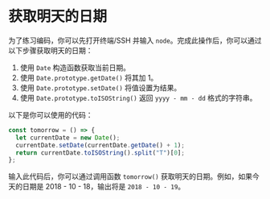 # 获取明天的日期

为了练习编码，你可以先打开终端/SSH 并输入 `node`。完成此操作后，你可以通过以下步骤获取明天的日期：

1. 使用 `Date` 构造函数获取当前日期。
2. 使用 `Date.prototype.getDate()` 将其加 1。
3. 使用 `Date.prototype.setDate()` 将值设置为结果。
4. 使用 `Date.prototype.toISOString()` 返回 `yyyy - mm - dd` 格式的字符串。

以下是你可以使用的代码：

```js
const tomorrow = () => {
  let currentDate = new Date();
  currentDate.setDate(currentDate.getDate() + 1);
  return currentDate.toISOString().split("T")[0];
};
```

输入此代码后，你可以通过调用函数 `tomorrow()` 获取明天的日期。例如，如果今天的日期是 2018 - 10 - 18，输出将是 `2018 - 10 - 19`。
